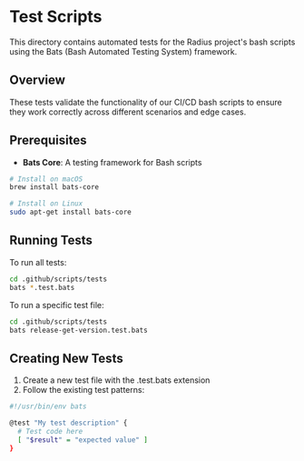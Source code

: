 # Test Scripts

This directory contains automated tests for the Radius project's bash scripts using the Bats (Bash Automated Testing System) framework.

## Overview

These tests validate the functionality of our CI/CD bash scripts to ensure they work correctly across different scenarios and edge cases.

## Prerequisites

- **Bats Core**: A testing framework for Bash scripts

```bash
# Install on macOS
brew install bats-core

# Install on Linux
sudo apt-get install bats-core
```

## Running Tests

To run all tests:

```bash
cd .github/scripts/tests
bats *.test.bats
```

To run a specific test file:

```bash
cd .github/scripts/tests
bats release-get-version.test.bats
```

## Creating New Tests

1. Create a new test file with the .test.bats extension
1. Follow the existing test patterns:

```bash
#!/usr/bin/env bats

@test "My test description" {
  # Test code here
  [ "$result" = "expected value" ]
}
```
